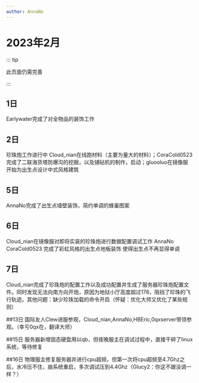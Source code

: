 ```yaml
---
author: AnnaNo
---
```

# 2023年2月

::: tip

此页面仍需完善

:::

## 1日

Earlywater完成了对全物品的装饰工作

## 2日

珍珠炮工作进行中 Cloud_nian在线跑材料（主要为量大的材料）；CoraCold0523完成了二联海货塔防爆沟的挖掘，以及铺砧机的制作，启动；gluooluo在镜像服开始为出生点设计中式风格建筑

## 5日

AnnaNo完成了出生点墙壁装饰，简约单调的蜂巢图案

## 6日

Cloud_nian在镜像服对即将实装的珍珠炮进行数据配置调试工作  AnnaNo CoraCold0523 完成了彩虹风格的出生点地板装饰  使得出生点不再显得单调

## 7日

Cloud_nian完成了珍珠炮的配置工作以及成功配置并生成了服务器珍珠炮配置文件。同时发现无法向南方向开炮，原因为地狱小厅高度超过178，阻挡了珍珠的飞行轨迹。其他问题：缺少珍珠加载的命令开启（怀疑：优化大师又优化了某些规则）


##13日
国际友人Clew进服参观，Cloud_nian,AnnaNo,HBEric,0qxserver带领参观。（幸亏0qx在，翻译大师）

##15日
服务器新增固态硬盘用以qb，但夜晚服主在调试过程中，直接干碎了linux系统，等待修复

##16日
物理服主修复服务器并进行cpu超频，但第一次将cpu超频至4.7Ghz之后，水冷压不住，崩系统重启，多次调试压到4.4Ghz（Glucy2：你这不跟没调一样？）
